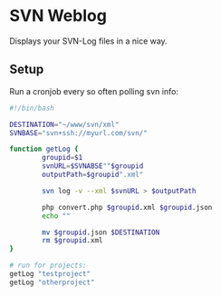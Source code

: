 # SVN Weblog
Displays your SVN-Log files in a nice way.





## Setup

Run a cronjob every so often polling svn info:

```bash
#!/bin/bash

DESTINATION="~/www/svn/xml"
SVNBASE="svn+ssh://myurl.com/svn/"

function getLog {
        groupid=$1
        svnURL=$SVNABSE""$groupid
        outputPath=$groupid".xml"

        svn log -v --xml $svnURL > $outputPath

        php convert.php $groupid.xml $groupid.json
        echo ""

        mv $groupid.json $DESTINATION
        rm $groupid.xml
}

# run for projects:
getLog "testproject"
getLog "otherproject"
```
